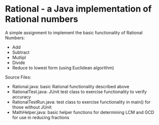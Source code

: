 # Rational - a Java implementation of Rational numbers

A simple assignment to implement the basic functionality of Rational Numbers:
* Add
* Subtract
* Mutlipl
* Divide
* Reduce to lowest form (using Euclidean algorithm)

Source Files:
* Rational.java: basic Rational functionality described above
* RationalTest.java: JUnit test class to exercise functionality to verify accuracy
* RationalTestRun.java: test class to exercise functionality in main() for those without JUnit
* MathHelper.java: basic helper functions for determining LCM and GCD for use in reducing fractions

